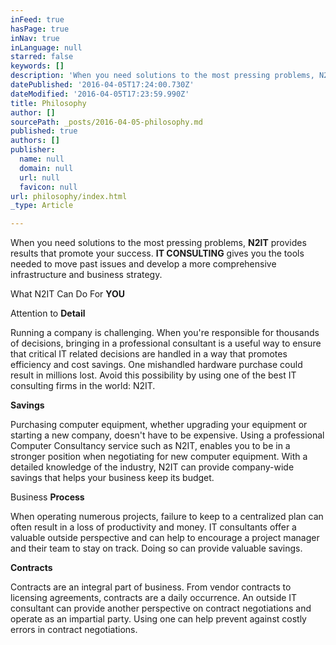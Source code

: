 ```yaml
---
inFeed: true
hasPage: true
inNav: true
inLanguage: null
starred: false
keywords: []
description: 'When you need solutions to the most pressing problems, N2IT provides results that promote your success.'
datePublished: '2016-04-05T17:24:00.730Z'
dateModified: '2016-04-05T17:23:59.990Z'
title: Philosophy
author: []
sourcePath: _posts/2016-04-05-philosophy.md
published: true
authors: []
publisher:
  name: null
  domain: null
  url: null
  favicon: null
url: philosophy/index.html
_type: Article

---
```

When you need solutions to the most pressing problems, **N2IT** provides results that promote your success.
**IT CONSULTING**
gives you the tools needed to move past issues and develop a more comprehensive infrastructure and business strategy. 

What N2IT Can Do For
**YOU**

Attention to **Detail**

Running a company is challenging. When you're responsible for thousands of decisions, bringing in a professional consultant is a useful way to ensure that critical IT related decisions are handled in a way that promotes efficiency and cost savings. One mishandled hardware purchase could result in millions lost. Avoid this possibility by using one of the best IT consulting firms in the world: N2IT. 

**Savings**

Purchasing computer equipment, whether upgrading your equipment or starting a new company, doesn't have to be expensive. Using a professional Computer Consultancy service such as N2IT, enables you to be in a stronger position when negotiating for new computer equipment. With a detailed knowledge of the industry, N2IT can provide company-wide savings that helps your business keep its budget. 

Business **Process**

When operating numerous projects, failure to keep to a centralized plan can often result in a loss of productivity and money. IT consultants offer a valuable outside perspective and can help to encourage a project manager and their team to stay on track. Doing so can provide valuable savings. 

**Contracts**

Contracts are an integral part of business. From vendor contracts to licensing agreements, contracts are a daily occurrence. An outside IT consultant can provide another perspective on contract negotiations and operate as an impartial party. Using one can help prevent against costly errors in contract negotiations.
